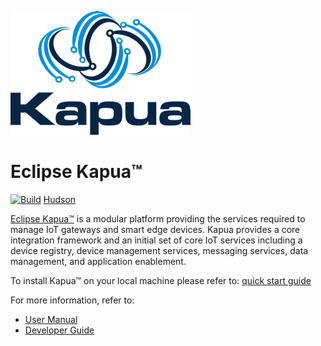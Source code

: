 ![Kapua logo](docs/user-manual/en/images/kapua-logo.png)

# Eclipse Kapua&trade;

[![Build](https://api.travis-ci.org/eclipse/kapua.svg)](https://travis-ci.org/eclipse/kapua/) [Hudson](https://hudson.eclipse.org/kapua/)

[Eclipse Kapua&trade;](http://eclipse.org/kapua) is a modular platform providing the services required to manage IoT gateways and smart edge devices. Kapua provides a core integration framework and an initial set of core IoT services including a device registry, device management services, messaging services, data management, and application enablement.

To install Kapua&trade; on your local machine please refer to:
[quick start guide](dev-tools/src/main/vagrant/README.MD#demo-machine-quick-start)

For more information, refer to:

* [User Manual](docs/user-manual/en)
* [Developer Guide](docs/developer-guide/en)